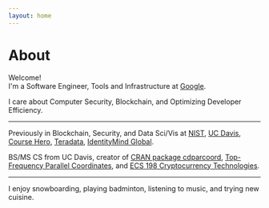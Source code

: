```yaml
---
layout: home
---
```

# About 

Welcome! <br>
I'm a Software Engineer, Tools and Infrastructure at [Google](https://www.google.com/).

I care about Computer Security, Blockchain, and Optimizing Developer Efficiency.

---

Previously in Blockchain, Security, and Data Sci/Vis at [NIST](https://www.nist.gov), [UC Davis](https://www.cs.ucdavis.edu), [Course Hero](https://www.coursehero.com), [Teradata](https://www.teradata.com), [IdentityMind Global](https://www.identitymindglobal.com).

BS/MS CS from UC Davis, creator of [CRAN package cdparcoord](https://CRAN.R-project.org/package=cdparcoord),
[Top-Frequency Parallel Coordinates](https://arxiv.org/abs/1709.00665), and 
[ECS 198 Cryptocurrency Technologies](https://rylanschaeffer.github.io/resources/198FCourseSyllabus.pdf).

---

I enjoy snowboarding, playing badminton, listening to music, and trying new cuisine. 
